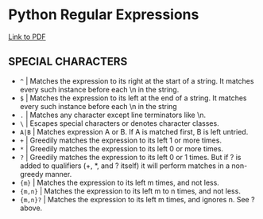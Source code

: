 # Python Regular Expressions
[Link to PDF](https://www.dataquest.io/wp-content/uploads/2019/03/python-regular-expressions-cheat-sheet.pdf)
## SPECIAL CHARACTERS
- `^` | Matches the expression to its right at the start of a string. It matches every such instance before each \n in the string.
- `$` | Matches the expression to its left at the end of a string. It matches every such instance before each \n in the string
- `.` | Matches any character except line terminators like \n.
- `\` | Escapes special characters or denotes character classes.
- `A|B` | Matches expression A or B. If A is matched first, B is left untried.
- `+` | Greedily matches the expression to its left 1 or more times.
- `*` | Greedily matches the expression to its left 0 or more times.
- `?` | Greedily matches the expression to its left 0 or 1 times. But if ? is added to qualifiers (+, *, and ? itself) it will perform matches in a non-greedy manner.
- `{m}` | Matches the expression to its left m times, and not less.
- `{m,n}` | Matches the expression to its left m to n times, and not less.
- `{m,n}?` | Matches the expression to its left m times, and ignores n. See ? above.